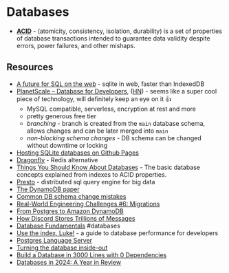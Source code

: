 # Databases

- [**ACID**](https://en.wikipedia.org/wiki/ACID) - (atomicity, consistency, isolation, durability) is a set of properties of database transactions intended to guarantee data validity despite errors, power failures, and other mishaps.


## Resources

- [A future for SQL on the web](https://jlongster.com/future-sql-web) - sqlite in web, faster than IndexedDB
- [PlanetScale – Database for Developers](https://www.planetscale.com/blog/announcing-planetscale-the-database-for-developers), ([HN](https://news.ycombinator.com/item?id=27197873)) - seems like a super cool piece of technology, will definitely keep an eye on it 👍
  - MySQL compatible, serverless, encryption at rest and more
  - pretty generous free tier
  - _branching_ - branch is created from the `main` database schema, allows changes and can be later merged into `main`
  - _non-blocking schema changes_ - DB schema can be changed without downtime or locking
- [Hosting SQLite databases on Github Pages](https://phiresky.github.io/blog/2021/hosting-sqlite-databases-on-github-pages/)
- [Dragonfly](https://github.com/dragonflydb/dragonfly) - Redis alternative
- [Things You Should Know About Databases](https://architecturenotes.co/things-you-should-know-about-databases/) -
  The basic database concepts explained from indexes to ACID properties.
- [Presto](https://prestodb.io) - distributed sql query engine for big data
- [The DynamoDB paper](https://brooker.co.za/blog/2022/07/12/dynamodb.html)
- [Common DB schema change mistakes](https://postgres.ai/blog/20220525-common-db-schema-change-mistakes)
- [Real-World Engineering Challenges #6: Migrations ](https://newsletter.pragmaticengineer.com/p/real-world-engineering-challenges)
- [From Postgres to Amazon DynamoDB](https://www.instacart.com/company/how-its-made/from-postgres-to-amazon-dynamodb-%EF%BF%BC/)
- [How Discord Stores Trillions of Messages](https://discord.com/blog/how-discord-stores-trillions-of-messages)
- [Database Fundamentals](https://tontinton.com/posts/database-fundementals/) #databases
- [Use the index, Luke!](https://use-the-index-luke.com/no-offset) - a guide to database performance for developers
- [Postgres Language Server](https://github.com/supabase-community/postgres_lsp)
- [Turning the database inside-out](https://martin.kleppmann.com/2015/11/05/database-inside-out-at-oredev.html)
- [Build a Database in 3000 Lines with 0 Dependencies](https://build-your-own.org/blog/20251015_db_in_3000/)
- [Databases in 2024: A Year in Review](https://www.cs.cmu.edu/~pavlo/blog/2025/01/2024-databases-retrospective.html)
